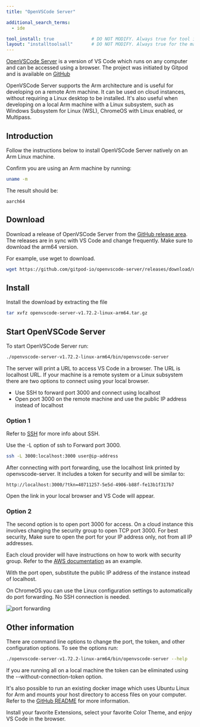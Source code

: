 ```yaml
---
title: "OpenVSCode Server"

additional_search_terms:
  - ide

tool_install: true              # DO NOT MODIFY. Always true for tool installs
layout: "installtoolsall"       # DO NOT MODIFY. Always true for the main page of tool installs
---
```


[OpenVSCode Server](https://www.gitpod.io/blog/openvscode-server-launch) is a version of VS Code which runs on any computer and can be accessed using a browser. The project was initiated by Gitpod and is available on [GitHub](https://github.com/gitpod-io/openvscode-server/)



OpenVSCode Server supports the Arm architecture and is useful for developing on a remote Arm machine. It can be used on cloud instances, without requiring a Linux desktop to be installed. It's also useful when developing on a local Arm machine with a Linux subsystem, such as Windows Subsystem for Linux (WSL), ChromeOS with Linux enabled, or Multipass.

## Introduction

Follow the instructions below to install OpenVSCode Server natively on an Arm Linux machine.

Confirm you are using an Arm machine by running:

```bash 
uname -m
```
The result should be:

```console
aarch64
```

## Download 

Download a release of OpenVSCode Server from the [GitHub release area](https://github.com/gitpod-io/openvscode-server/releases). The releases are in sync with VS Code and change frequently. Make sure to download the arm64 version.

For example, use wget to download.

```bash
wget https://github.com/gitpod-io/openvscode-server/releases/download/openvscode-server-v1.72.2/openvscode-server-v1.72.2-linux-arm64.tar.gz 
```

## Install 

Install the download by extracting the file

```bash 
tar xvfz openvscode-server-v1.72.2-linux-arm64.tar.gz
```

## Start OpenVSCode Server

To start OpenVSCode Server run:

```bash
./openvscode-server-v1.72.2-linux-arm64/bin/openvscode-server 
```

The server will print a URL to access VS Code in a browser. The URL is localhost URL. If your machine is a remote system or a Linux subsystem there are two options to connect using your local browser.

- Use SSH to forward port 3000 and connect using localhost
- Open port 3000 on the remote machine and use the public IP address instead of localhost

### Option 1 

Refer to [SSH](install-tools/ssh) for more info about SSH. 

Use the -L option of ssh to Forward port 3000.

```bash
ssh -L 3000:localhost:3000 user@ip-address
```

After connecting with port forwarding, use the localhost link printed by openvscode-server. It includes a token for security and  will be similar to:

```console
http://localhost:3000/?tkn=40711257-5e5d-4906-b88f-fe13b1f317b7
```

Open the link in your local browser and VS Code will appear.

### Option 2 

The second option is to open port 3000 for access. On a cloud instance this involves changing the security group to open TCP port 3000. For best security, Make sure to open the port for your IP address only, not from all IP addresses. 

Each cloud provider will have instructions on how to work with security group. Refer to the [AWS documentation](https://docs.aws.amazon.com/AWSEC2/latest/UserGuide/working-with-security-groups.html#adding-security-group-rule) as an example.

With the port open, substitute the public IP address of the instance instead of localhost. 

On ChromeOS you can use the Linux configuration settings to automatically do port forwarding. No SSH connection is needed.

![port forwarding](/install-tools/_images/ChromeOSpf.png)

## Other information

There are command line options to change the port, the token, and other configuration options. To see the options run:

```bash
./openvscode-server-v1.72.2-linux-arm64/bin/openvscode-server --help
```

If you are running all on a local machine the token can be eliminated using the --without-connection-token option.

It's also possible to run an existing docker image which uses Ubuntu Linux for Arm and mounts your host directory to access files on your computer. Refer to the [GitHub README](https://github.com/gitpod-io/openvscode-server#readme) for more information.

Install your favorite Extensions, select your favorite Color Theme, and enjoy VS Code in the browser.
